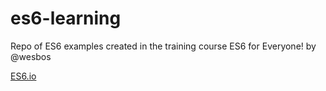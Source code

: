 # es6-learning
Repo of ES6 examples created  in the training course ES6 for Everyone! by @wesbos

[ES6.io](https://es6.io/)

